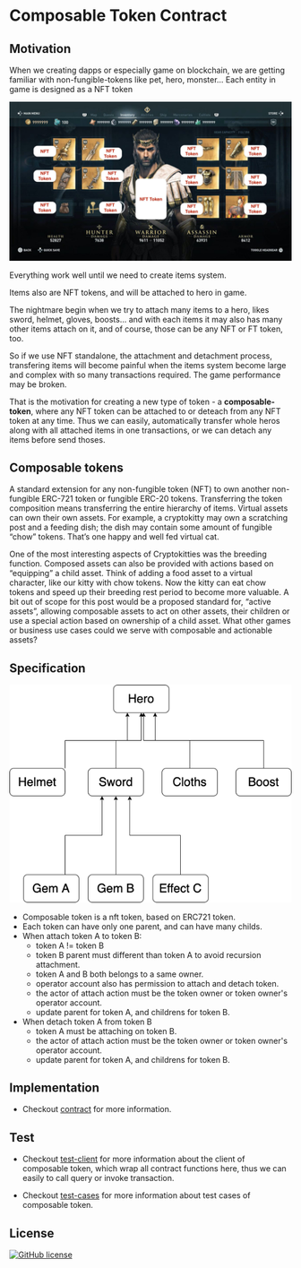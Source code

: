 # Composable Token Contract

## Motivation

When we creating dapps or especially game on blockchain, we are getting familiar with non-fungible-tokens like pet, hero, monster... Each entity in game is designed as a NFT token

![hero](hero.jpg)

Everything work well until we need to create items system.

Items also are NFT tokens, and will be attached to hero in game.

The nightmare begin when we try to attach many items to a hero, likes sword, helmet, gloves, boosts... and with each items it may also has many other items attach on it, and of course, those can be any NFT or FT token, too.

So if we use NFT standalone, the attachment and detachment process, transfering items will become painful when the items system become large and complex with so many transactions required. The game performance may be broken.

That is the motivation for creating a new type of token - a **composable-token**, where any NFT token can be attached to or deteach from any NFT token at any time. Thus we can easily, automatically transfer whole heros along with all attached items in one transactions, or we can detach any items before send thoses.

## Composable tokens

A standard extension for any non-fungible token (NFT) to own another non-fungible ERC-721 token or fungible ERC-20 tokens. Transferring the token composition means transferring the entire hierarchy of items. Virtual assets can own their own assets. For example, a cryptokitty may own a scratching post and a feeding dish; the dish may contain some amount of fungible “chow” tokens. That’s one happy and well fed virtual cat.

One of the most interesting aspects of Cryptokitties was the breeding function. Composed assets can also be provided with actions based on “equipping” a child asset. Think of adding a food asset to a virtual character, like our kitty with chow tokens. Now the kitty can eat chow tokens and speed up their breeding rest period to become more valuable. A bit out of scope for this post would be a proposed standard for, “active assets”, allowing composable assets to act on other assets, their children or use a special action based on ownership of a child asset. What other games or business use cases could we serve with composable and actionable assets?

## Specification

![tokens](tokens.png)

- Composable token is a nft token, based on ERC721 token.
- Each token can have only one parent, and can have many childs.
- When attach token A to token B:
  - token A != token B
  - token B parent must different than token A to avoid recursion attachment.
  - token A and B both belongs to a same owner.
  - operator account also has permission to attach and detach token.
  - the actor of attach action must be the token owner or token owner's operator account.
  - update parent for token A, and childrens for token B.
- When detach token A from token B
  - token A must be attaching on token B.
  - the actor of attach action must be the token owner or token owner's operator account.
  - update parent for token A, and childrens for token B.

## Implementation

- Checkout [contract](contracts/composable-token.clar) for more information.

## Test

- Checkout [test-client](test/composable-token-client.test.ts) for more information about the client of composable token, which wrap all contract functions here, thus we can easily to call query or invoke transaction.

- Checkout [test-cases](test/composable-token.test.ts) for more information about test cases of composable token.

## License

[![GitHub license](https://img.shields.io/badge/license-MIT-blue.svg?style=for-the-badge)](https://github.com/dotrungkien/clarity-composable-token/blob/master/LICENSE)
